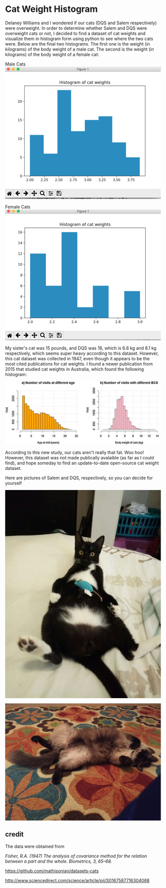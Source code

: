 # Cat Weight Histogram

Delaney Williams and I wondered if our cats (DQS and Salem respectively) were overweight. In order to determine whether Salem and DQS were overweight cats or not, I decided to find a dataset of cat weights and visualize them in histogram form using python to see where the two cats were. Below are the final two histograms. The first one is the weight (in kilograms) of the body weight of a male cat. The second is the weight (in kilograms) of the body weight of a female cat:

Male Cats
![Alt text](./Male.png?raw=true "Title")

Female Cats
![Alt text](./Female.png?raw=true "Title")

My sister's cat was 15 pounds, and DQS was 18, which is 6.8 kg and 8.1 kg respectively, which seems super heavy according to this dataset. However, this cat dataset was collected in 1947, even though it appears to be the most cited publications for cat weights. I found a newer publication from 2015 that studied cat weights in Australia, which found the following histogram:

![Alt text](./newgraph.jpg?raw=true "Title")

According to this new study, our cats aren't really that fat. Woo hoo! However, this dataset was not made publically avalaible (as far as I could find), and hope someday to find an update-to-date open-source cat weight dataset.

Here are pictures of Salem and DQS, respectively, so you can decide for yourself

![Alt text](./salem.jpg?raw=true "Title")

![Alt text](./dqs.JPG?raw=true "Title")

## credit

The data were obtained from

*Fisher, R.A. (1947) The analysis of covariance method for the relation between a part and the whole. Biometrics, 3, 65–68.*

https://github.com/mathisonian/datasets-cats

http://www.sciencedirect.com/science/article/pii/S0167587716304068

